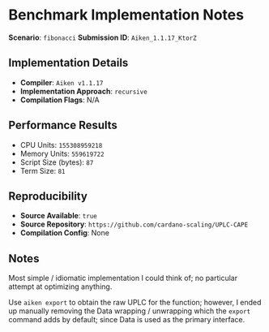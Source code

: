 # Benchmark Implementation Notes

**Scenario**: `fibonacci`
**Submission ID**: `Aiken_1.1.17_KtorZ`

## Implementation Details

- **Compiler**: `Aiken v1.1.17`
- **Implementation Approach**: `recursive`
- **Compilation Flags**: N/A

## Performance Results

- CPU Units: `155308959218`
- Memory Units: `559619722`
- Script Size (bytes): `87`
- Term Size: `81`

## Reproducibility

- **Source Available**: `true`
- **Source Repository**: `https://github.com/cardano-scaling/UPLC-CAPE`
- **Compilation Config**: None

## Notes

Most simple / idiomatic implementation I could think of; no particular attempt at optimizing anything.

Use `aiken export` to obtain the raw UPLC for the function; however, I ended up manually removing the Data wrapping / unwrapping which the `export` command adds by default; since Data is used as the primary interface.
